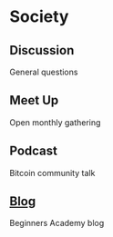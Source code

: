 # Society


## Discussion
General questions

## Meet Up
Open monthly gathering

## Podcast
Bitcoin community talk

## <a href="blog">Blog</a>
Beginners Academy blog
